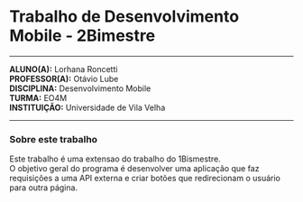 # Trabalho de Desenvolvimento Mobile - 2Bimestre

---
**ALUNO(A):** Lorhana Roncetti  
**PROFESSOR(A):** Otávio Lube  
**DISCIPLINA:** Desenvolvimento Mobile  
**TURMA:** EO4M  
**INSTITUIÇÃO:** Universidade de Vila Velha

---

### Sobre este trabalho
Este trabalho é uma extensao do trabalho do 1Bismestre.  
O objetivo geral do programa é desenvolver uma aplicação que faz requisições a uma API externa e criar botões que redirecionam o usuário para outra página.

